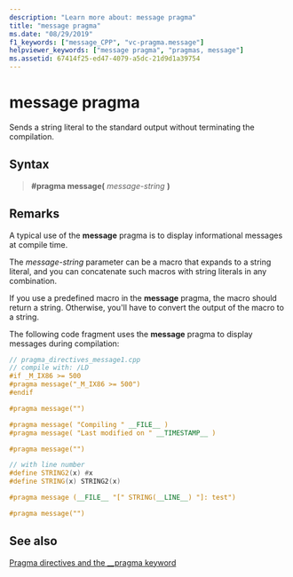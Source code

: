 ```yaml
---
description: "Learn more about: message pragma"
title: "message pragma"
ms.date: "08/29/2019"
f1_keywords: ["message_CPP", "vc-pragma.message"]
helpviewer_keywords: ["message pragma", "pragmas, message"]
ms.assetid: 67414f25-ed47-4079-a5dc-21d9d1a39754
---
```

# message pragma

Sends a string literal to the standard output without terminating the compilation.

## Syntax

> **#pragma message(** *message-string* **)**

## Remarks

A typical use of the **message** pragma is to display informational messages at compile time.

The *message-string* parameter can be a macro that expands to a string literal, and you can concatenate such macros with string literals in any combination.

If you use a predefined macro in the **message** pragma, the macro should return a string. Otherwise, you'll have to convert the output of the macro to a string.

The following code fragment uses the **message** pragma to display messages during compilation:

```cpp
// pragma_directives_message1.cpp
// compile with: /LD
#if _M_IX86 >= 500
#pragma message("_M_IX86 >= 500")
#endif

#pragma message("")

#pragma message( "Compiling " __FILE__ )
#pragma message( "Last modified on " __TIMESTAMP__ )

#pragma message("")

// with line number
#define STRING2(x) #x
#define STRING(x) STRING2(x)

#pragma message (__FILE__ "[" STRING(__LINE__) "]: test")

#pragma message("")
```

## See also

[Pragma directives and the __pragma keyword](../preprocessor/pragma-directives-and-the-pragma-keyword.md)
